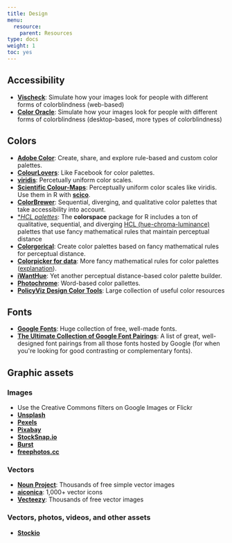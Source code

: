 ```yaml
---
title: Design
menu:
  resource:
    parent: Resources
type: docs
weight: 1
toc: yes
---
```


## Accessibility

- [**Vischeck**](http://www.vischeck.com/vischeck/vischeckImage.php): Simulate how your images look for people with different forms of colorblindness (web-based)
- [**Color Oracle**](http://colororacle.org/index.html): Simulate how your images look for people with different forms of colorblindness (desktop-based, more types of colorblindness)

## Colors

- [**Adobe Color**](https://color.adobe.com): Create, share, and explore rule-based and custom color palettes.
- [**ColourLovers**](http://www.colourlovers.com/): Like Facebook for color palettes.
- [**viridis**](https://cran.r-project.org/web/packages/viridis/vignettes/intro-to-viridis.html): Percetually uniform color scales.
- [**Scientific Colour-Maps**](http://www.fabiocrameri.ch/colourmaps.php): Perceptually uniform color scales like viridis. Use them in R with [**scico**](https://github.com/thomasp85/scico).
- [**ColorBrewer**](http://colorbrewer2.org/): Sequential, diverging, and qualitative color palettes that take accessibility into account.
- [**HCL palettes*](http://colorspace.r-forge.r-project.org/articles/ggplot2_color_scales.html#available-palettes-1): The **colorspace** package for R includes a ton of qualitative, sequential, and diverging [HCL (hue-chroma-luminance)](http://colorspace.r-forge.r-project.org/articles/hcl_palettes.html) palettes that use fancy mathematical rules that maintain perceptual distance
- [**Colorgorical**](http://vrl.cs.brown.edu/color): Create color palettes based on fancy mathematical rules for perceptual distance.
- [**Colorpicker for data**](http://tristen.ca/hcl-picker/): More fancy mathematical rules for color palettes ([explanation](https://www.vis4.net/blog/posts/avoid-equidistant-hsv-colors/)).
- [**iWantHue**](http://tools.medialab.sciences-po.fr/iwanthue/): Yet another perceptual distance-based color palette builder.
- [**Photochrome**](https://photochrome.io/): Word-based color pallettes.
- [**PolicyViz Design Color Tools**](https://policyviz.com/better-presentations/design-resources/design-color-tools/): Large collection of useful color resources


## Fonts

- [**Google Fonts**](https://fonts.google.com/): Huge collection of free, well-made fonts.
- [**The Ultimate Collection of Google Font Pairings**](https://www.reliablepsd.com/ultimate-google-font-pairings/): A list of great, well-designed font pairings from all those fonts hosted by Google (for when you're looking for good contrasting or complementary fonts).


## Graphic assets

### Images

- Use the Creative Commons filters on Google Images or Flickr
- [**Unsplash**](https://unsplash.com/)
- [**Pexels**](https://www.pexels.com/)
- [**Pixabay**](https://pixabay.com/)
- [**StockSnap.io**](https://stocksnap.io/)
- [**Burst**](https://burst.shopify.com/)
- [**freephotos.cc**](https://freephotos.cc/)

### Vectors

- [**Noun Project**](https://thenounproject.com/): Thousands of free simple vector images
- [**aiconica**](http://aiconica.net/): 1,000+ vector icons
- [**Vecteezy**](https://www.vecteezy.com/): Thousands of free vector images

### Vectors, photos, videos, and other assets

- [**Stockio**](https://www.stockio.com/)
